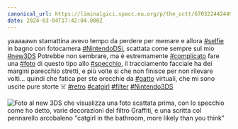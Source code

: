 ```yaml
---
canonical_url: https://liminalgici.spacc.eu.org/p/the_octt/670322442449543067
date: 2024-03-04T17:42:04.000Z
---
```

yaaaaawn stamattina avevo tempo da perdere per memare e allora <a href="https://liminalgici.spacc.eu.org/discover/tags/selfie?src=hash" title="#selfie" class="u-url hashtag" rel="external nofollow noopener">#selfie</a> in bagno con fotocamera <a href="https://liminalgici.spacc.eu.org/discover/tags/NintendoDSi?src=hash" title="#NintendoDSi" class="u-url hashtag" rel="external nofollow noopener">#NintendoDSi</a>, scattata come sempre sul mio <a href="https://liminalgici.spacc.eu.org/discover/tags/new3DS?src=hash" title="#new3DS" class="u-url hashtag" rel="external nofollow noopener">#new3DS</a>
Potrebbe non sembrare, ma è estremamente <a href="https://liminalgici.spacc.eu.org/discover/tags/complicato?src=hash" title="#complicato" class="u-url hashtag" rel="external nofollow noopener">#complicato</a> fare una <a href="https://liminalgici.spacc.eu.org/discover/tags/foto?src=hash" title="#foto" class="u-url hashtag" rel="external nofollow noopener">#foto</a> di questo tipo allo <a href="https://liminalgici.spacc.eu.org/discover/tags/specchio?src=hash" title="#specchio" class="u-url hashtag" rel="external nofollow noopener">#specchio</a>, il tracciamento facciale ha dei margini parecchio stretti, e più volte si che non finisce per non rilevare volti... quindi che fatica per ste orecchie da <a href="https://liminalgici.spacc.eu.org/discover/tags/gatto?src=hash" title="#gatto" class="u-url hashtag" rel="external nofollow noopener">#gatto</a> virtuali, che mi sono uscite pure storte ☠️
<a href="https://liminalgici.spacc.eu.org/discover/tags/retro?src=hash" title="#retro" class="u-url hashtag" rel="external nofollow noopener">#retro</a> <a href="https://liminalgici.spacc.eu.org/discover/tags/catgirl?src=hash" title="#catgirl" class="u-url hashtag" rel="external nofollow noopener">#catgirl</a> <a href="https://liminalgici.spacc.eu.org/discover/tags/filter?src=hash" title="#filter" class="u-url hashtag" rel="external nofollow noopener">#filter</a> <a href="https://liminalgici.spacc.eu.org/discover/tags/Nintendo3DS?src=hash" title="#Nintendo3DS" class="u-url hashtag" rel="external nofollow noopener">#Nintendo3DS</a>

![Foto al new 3DS che visualizza una foto scattata prima, con lo specchio come ho detto, varie decorazioni del filtro Graffiti, e una scritta col pennarello arcobaleno "catgirl in the bathroom, more likely than you think"](https://liminalgici.spacc.eu.org/storage/m/_v2/664033260845064193/062ac74bd-fb82c6/VAyoKxoi5r5S/YRzCWsu91IfRXqEVX7POmrTXE82844dp93FD3mBL.jpg)